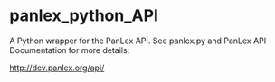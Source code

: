 # panlex_python_API

A Python wrapper for the PanLex API. See panlex.py and PanLex API Documentation for more details:

http://dev.panlex.org/api/